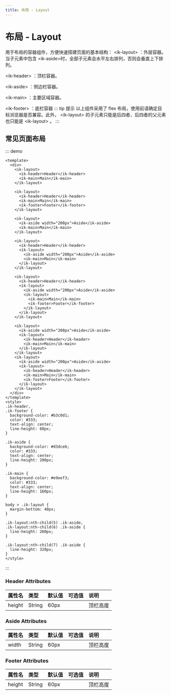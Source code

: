 ```yaml
---
title: 布局 - Layout
---
```


# 布局 - Layout

用于布局的容器组件，方便快速搭建页面的基本结构：
\<ik-layout> ：外层容器。当子元素中包含 \<ik-aside>时，全部子元素会水平左右排列，否则会垂直上下排列。

\<ik-header> ：顶栏容器。

\<ik-aside> ：侧边栏容器。

\<ik-main> ：主要区域容器。

\<ik-footer> ：底栏容器
::: tip 提示
以上组件采用了 flex 布局，使用前请确定目标浏览器是否兼容。此外， \<ik-layout> 的子元素只能是后四者，后四者的父元素也只能是 \<ik-layout> 。
:::

## 常见页面布局

::: demo

```vue
<template>
  <div>
    <ik-layout>
      <ik-header>Header</ik-header>
      <ik-main>Main</ik-main>
    </ik-layout>

    <ik-layout>
      <ik-header>Header</ik-header>
      <ik-main>Main</ik-main>
      <ik-footer>Footer</ik-footer>
    </ik-layout>

    <ik-layout>
      <ik-aside width="200px">Aside</ik-aside>
      <ik-main>Main</ik-main>
    </ik-layout>

    <ik-layout>
      <ik-header>Header</ik-header>
      <ik-layout>
        <ik-aside width="200px">Aside</ik-aside>
        <ik-main>Main</ik-main>
      </ik-layout>
    </ik-layout>

    <ik-layout>
      <ik-header>Header</ik-header>
      <ik-layout>
        <ik-aside width="200px">Aside</ik-aside>
        <ik-layout>
          <ik-main>Main</ik-main>
          <ik-footer>Footer</ik-footer>
        </ik-layout>
      </ik-layout>
    </ik-layout>

    <ik-layout>
      <ik-aside width="200px">Aside</ik-aside>
      <ik-layout>
        <ik-header>Header</ik-header>
        <ik-main>Main</ik-main>
      </ik-layout>
    </ik-layout>
    <ik-layout>
      <ik-aside width="200px">Aside</ik-aside>
      <ik-layout>
        <ik-header>Header</ik-header>
        <ik-main>Main</ik-main>
        <ik-footer>Footer</ik-footer>
      </ik-layout>
    </ik-layout>
  </div>
</template>
<style>
.ik-header,
.ik-footer {
  background-color: #b3c0d1;
  color: #333;
  text-align: center;
  line-height: 60px;
}

.ik-aside {
  background-color: #d3dce6;
  color: #333;
  text-align: center;
  line-height: 200px;
}

.ik-main {
  background-color: #e9eef3;
  color: #333;
  text-align: center;
  line-height: 160px;
}

body > .ik-layout {
  margin-bottom: 40px;
}

.ik-layout:nth-child(5) .ik-aside,
.ik-layout:nth-child(6) .ik-aside {
  line-height: 260px;
}

.ik-layout:nth-child(7) .ik-aside {
  line-height: 320px;
}
</style>
```

:::

### Header Attributes

| 属性名 | 类型   | 默认值 | 可选值 | 说明     |
| :----- | :----- | :----- | :----- | :------- |
| height | String | 60px   |       | 顶栏高度 |

### Aside Attributes

| 属性名 | 类型   | 默认值 | 可选值 | 说明     |
| :----- | :----- | :----- | :----- | :------- |
| width  | String | 60px   |       | 顶栏高度 |

### Footer Attributes

| 属性名 | 类型   | 默认值 | 可选值 | 说明     |
| :----- | :----- | :----- | :----- | :------- |
| height | String | 60px   |       | 顶栏高度 |
